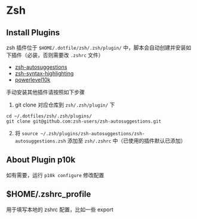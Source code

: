 # Zsh

## Install Plugins

zsh 插件位于 `$HOME/.dotfile/zsh/.zsh/plugin/` 中，脚本会自动创建并安装如下插件（必装，否则需要改 `.zshrc` 文件）

- [zsh-autosuggestions](https://github.com/zsh-users/zsh-autosuggestions)
- [zsh-syntax-highlighting](https://github.com/zsh-users/zsh-syntax-highlighting)
- [powerlevel10k](https://github.com/romkatv/powerlevel10k)

手动安装其他插件请按照如下步骤

1. git clone 对应仓库到 `zsh/.zsh/plugin/` 下

```shell
cd ~/.dotfiles/zsh/.zsh/plugins/
git clone git@github.com:zsh-users/zsh-autosuggestions.git
```

2. 将 `source ~/.zsh/plugins/zsh-autosuggestions/zsh-autosuggestions.zsh` 添加至 `zsh/.zshrc` 中（已使用的插件默认已添加）

## About Plugin p10k

如有需要，运行 `p10k configure` 修改配置

## $HOME/.zshrc_profile

用于填写本地的 zshrc 配置，比如一些 export